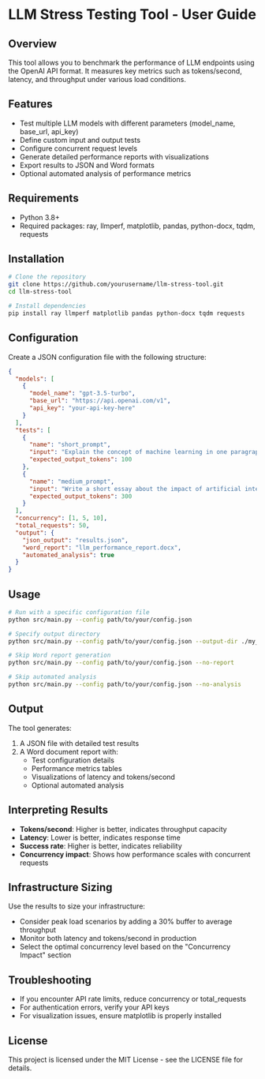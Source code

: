 # LLM Stress Testing Tool - User Guide

## Overview

This tool allows you to benchmark the performance of LLM endpoints using the OpenAI API format. It measures key metrics such as tokens/second, latency, and throughput under various load conditions.

## Features

- Test multiple LLM models with different parameters (model_name, base_url, api_key)
- Define custom input and output tests
- Configure concurrent request levels
- Generate detailed performance reports with visualizations
- Export results to JSON and Word formats
- Optional automated analysis of performance metrics

## Requirements

- Python 3.8+
- Required packages: ray, llmperf, matplotlib, pandas, python-docx, tqdm, requests

## Installation

```bash
# Clone the repository
git clone https://github.com/yourusername/llm-stress-tool.git
cd llm-stress-tool

# Install dependencies
pip install ray llmperf matplotlib pandas python-docx tqdm requests
```

## Configuration

Create a JSON configuration file with the following structure:

```json
{
  "models": [
    {
      "model_name": "gpt-3.5-turbo",
      "base_url": "https://api.openai.com/v1",
      "api_key": "your-api-key-here"
    }
  ],
  "tests": [
    {
      "name": "short_prompt",
      "input": "Explain the concept of machine learning in one paragraph.",
      "expected_output_tokens": 100
    },
    {
      "name": "medium_prompt",
      "input": "Write a short essay about the impact of artificial intelligence on society.",
      "expected_output_tokens": 300
    }
  ],
  "concurrency": [1, 5, 10],
  "total_requests": 50,
  "output": {
    "json_output": "results.json",
    "word_report": "llm_performance_report.docx",
    "automated_analysis": true
  }
}
```

## Usage

```bash
# Run with a specific configuration file
python src/main.py --config path/to/your/config.json

# Specify output directory
python src/main.py --config path/to/your/config.json --output-dir ./my_results

# Skip Word report generation
python src/main.py --config path/to/your/config.json --no-report

# Skip automated analysis
python src/main.py --config path/to/your/config.json --no-analysis
```

## Output

The tool generates:

1. A JSON file with detailed test results
2. A Word document report with:
   - Test configuration details
   - Performance metrics tables
   - Visualizations of latency and tokens/second
   - Optional automated analysis

## Interpreting Results

- **Tokens/second**: Higher is better, indicates throughput capacity
- **Latency**: Lower is better, indicates response time
- **Success rate**: Higher is better, indicates reliability
- **Concurrency impact**: Shows how performance scales with concurrent requests

## Infrastructure Sizing

Use the results to size your infrastructure:
- Consider peak load scenarios by adding a 30% buffer to average throughput
- Monitor both latency and tokens/second in production
- Select the optimal concurrency level based on the "Concurrency Impact" section

## Troubleshooting

- If you encounter API rate limits, reduce concurrency or total_requests
- For authentication errors, verify your API keys
- For visualization issues, ensure matplotlib is properly installed

## License

This project is licensed under the MIT License - see the LICENSE file for details.
